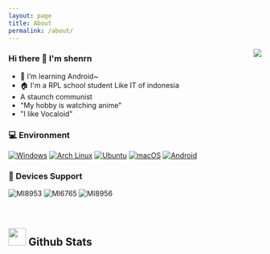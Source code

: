 ```yaml
---
layout: page
title: About
permalink: /about/
---
```


<img align="right" src="https://bad-apple-github-readme.vercel.app/api?show_bg=1&username=shenprjkt&include_all_commits=true&show_icons=true&theme=buefy&count_private=true&hide_border=true" />


### Hi there 👋 I'm shenrn
- 🌱 I’m learning Android~
- 🏠 I'm a RPL school student Like IT of indonesia 
- A staunch communist
- "My hobby is watching anime"
- "I like Vocaloid"


### 💻 Environment
[![Windows](https://img.shields.io/badge/Windows-00BBFF?style=flat-square&logo=Windows&logoColor=FFFFFF&labelColor=00BBFF)](https://www.microsoft.com/windows11)
[![Arch Linux](https://img.shields.io/badge/Arch%20Linux-008BFF?style=flat-square&logo=arch-linux&logoColor=FFFFFF&labelColor=008BFF)](https://archlinux.org)
[![Ubuntu](https://img.shields.io/badge/Ubuntu%2021%2e04-dd4814?style=flat-square&logo=ubuntu&logoColor=ffffff)](https://releases.ubuntu.com/21.04/)
[![macOS](https://img.shields.io/badge/macOS-4F4F4F?style=flat-square&logo=apple&logoColor=FFFFFF&labelColor=4F4F4F)](https://www.apple.com/macos/big-sur/)
[![Android](https://img.shields.io/badge/Android-00C000?style=flat-square&logo=android&logoColor=FFFFFF&labelColor=00C000)](https://www.android.com/android-11/)

### 📱 Devices Support
![MI8953](https://img.shields.io/badge/Xiaomi%20MSM8953-ED9121?style=flat-square&logo=xiaomi&logoColor=FFFFFF&labelColor=ED9121)
![MI6765](https://img.shields.io/badge/Xiaomi%20MT6765-ED9121?style=flat-square&logo=xiaomi&logoColor=FFFFFF&labelColor=ED9121)
![MI8956](https://img.shields.io/badge/Xiaomi%20MSM8956-ED9121?style=flat-square&logo=xiaomi&logoColor=FFFFFF&labelColor=ED9121)
    
<br>

## <img src="https://media.giphy.com/media/cj87CxfRtrUifF3Ryk/giphy.gif" width="35"><b> Github Stats </b>
<br>
